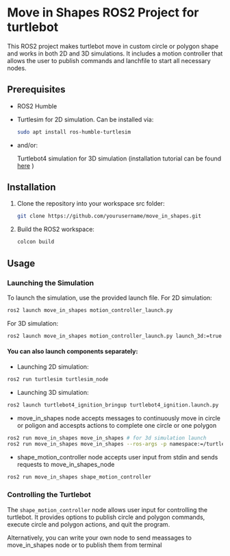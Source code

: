 # Move in Shapes ROS2 Project for turtlebot

This ROS2 project makes turtlebot move in custom circle or polygon shape and works in both 2D and 3D simulations. It includes a motion controller that allows the user to publish commands and lanchfile to start all necessary nodes.

## Prerequisites

- ROS2 Humble
- Turtlesim for 2D simulation. Can be installed via:
    ```bash
    sudo apt install ros-humble-turtlesim
    ```
- and/or:

    Turtlebot4 simulation for 3D simulation (installation tutorial can be found [here](https://turtlebot.github.io/turtlebot4-user-manual/software/turtlebot4_simulator.html) )

## Installation

1. Clone the repository into your workspace src folder:

    ```bash
    git clone https://github.com/yourusername/move_in_shapes.git
    ```

2. Build the ROS2 workspace:

    ```bash
    colcon build
    ```

## Usage

### Launching the Simulation

To launch the simulation, use the provided launch file. For 2D simulation:

```bash
ros2 launch move_in_shapes motion_controller_launch.py
```

For 3D simulation:

```bash
ros2 launch move_in_shapes motion_controller_launch.py launch_3d:=true
```

#### You can also launch components separately:

- Launching 2D simulation:
```bash
ros2 run turtlesim turtlesim_node
```
- Launching 3D simulation:
```bash
ros2 launch turtlebot4_ignition_bringup turtlebot4_ignition.launch.py
```
- move_in_shapes node accepts messages to continuously move in circle or poligon and accespts actions to complete one circle or one polygon
```bash
ros2 run move_in_shapes move_in_shapes # for 3d simulation launch
ros2 run move_in_shapes move_in_shapes --ros-args -p namespace:=/turtle1 # for 2d simulation launch
```
- shape_motion_controller node accepts user input from stdin and sends requests to move_in_shapes_node
```bash
ros2 run move_in_shapes shape_motion_controller
```

### Controlling the Turtlebot

   The `shape_motion_controller` node allows user input for controlling the turtlebot. It provides options to publish circle and polygon commands, execute circle and polygon actions, and quit the program.

   Alternatively, you can write your own node to send meassages to move_in_shapes node or to publish them from terminal
